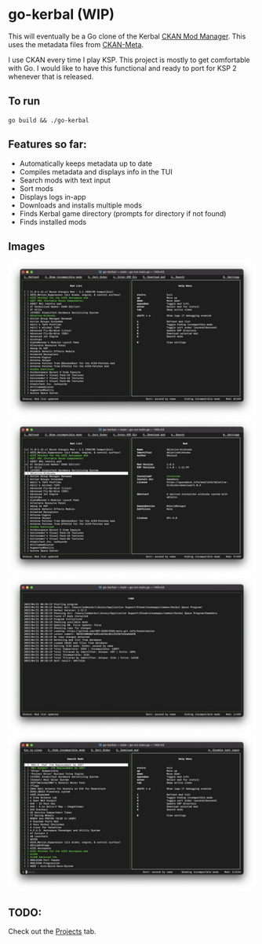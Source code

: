 # go-kerbal (WIP)
 
This will eventually be a Go clone of the Kerbal [CKAN Mod Manager](https://github.com/KSP-CKAN/CKAN). This uses the metadata files from [CKAN-Meta](https://github.com/KSP-CKAN/CKAN-meta).

I use CKAN every time I play KSP. This project is mostly to get comfortable with Go. I would like to have this functional and ready to port for KSP 2 whenever that is released.

## To run
```
go build && ./go-kerbal
```
## Features so far:
 * Automatically keeps metadata up to date
 * Compiles metadata and displays info in the TUI
 * Search mods with text input
 * Sort mods
 * Displays logs in-app
 * Downloads and installs multiple mods
 * Finds Kerbal game directory (prompts for directory if not found)
 * Finds installed mods

## Images
![Main View](https://github.com/jedwards1230/go-kerbal/blob/main/screenshots/main.png?raw=true)
![Mod Selected](https://github.com/jedwards1230/go-kerbal/blob/main/screenshots/modInfo.png?raw=true)
![Log View](https://github.com/jedwards1230/go-kerbal/blob/main/screenshots/logs.png?raw=true)
![Search View](https://github.com/jedwards1230/go-kerbal/blob/main/screenshots/search.png?raw=true)

## TODO:
Check out the [Projects](https://github.com/jedwards1230/go-kerbal/projects?type=beta) tab.
